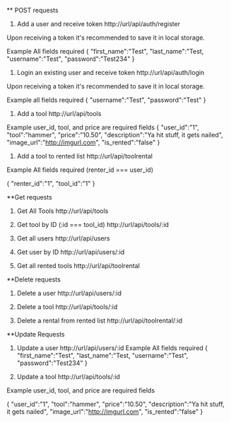 ** POST requests
1. Add a user and receive token
http://url/api/auth/register

Upon receiving a token it's recommended to save it in local storage.

Example
All fields required
{
"first_name":"Test",
"last_name":"Test,
"username":"Test",
"password":"Test234"
}

1. Login an existing user and receive token
http://url/api/auth/login

Upon receiving a token it's recommended to save it in local storage.

Example
all fields required
{
    "username":"Test",
    "password":"Test"
}

1. Add a tool
http://url/api/tools

Example
user_id, tool, and price are required fields
{
    "user_id":"1",
    "tool":"hammer",
    "price":"10.50",
    "description":"Ya hit stuff, it gets nailed",
    "image_url":"http://imgurl.com",
    "is_rented":"false"
}

1. Add a tool to rented list
http://url/api/toolrental

Example
All fields required (renter_id === user_id)

{
    "renter_id":"1",
    "tool_id":"1"
}

**Get requests

1. Get All Tools
http://url/api/tools

1. Get tool by ID
(:id === tool_id)
http://url/api/tools/:id

1. Get all users
http://url/api/users


1. Get user by ID
http://url/api/users/:id

1. Get all rented tools
http://url/api/toolrental



**Delete requests

1. Delete a user
http://url/api/users/:id

1. Delete a tool
http://url/api/tools/:id

1. Delete a rental from rented list
http://url/api/toolrental/:id


**Update Requests

1. Update a user
http://url/api/users/:id
Example
All fields required
{
"first_name":"Test",
"last_name":"Test,
"username":"Test",
"password":"Test234"
}

1. Update a tool
http://url/api/tools/:id

Example
user_id, tool, and price are required fields

{
    "user_id":"1",
    "tool":"hammer",
    "price":"10.50",
    "description":"Ya hit stuff, it gets nailed",
    "image_url":"http://imgurl.com",
    "is_rented":"false"
}






